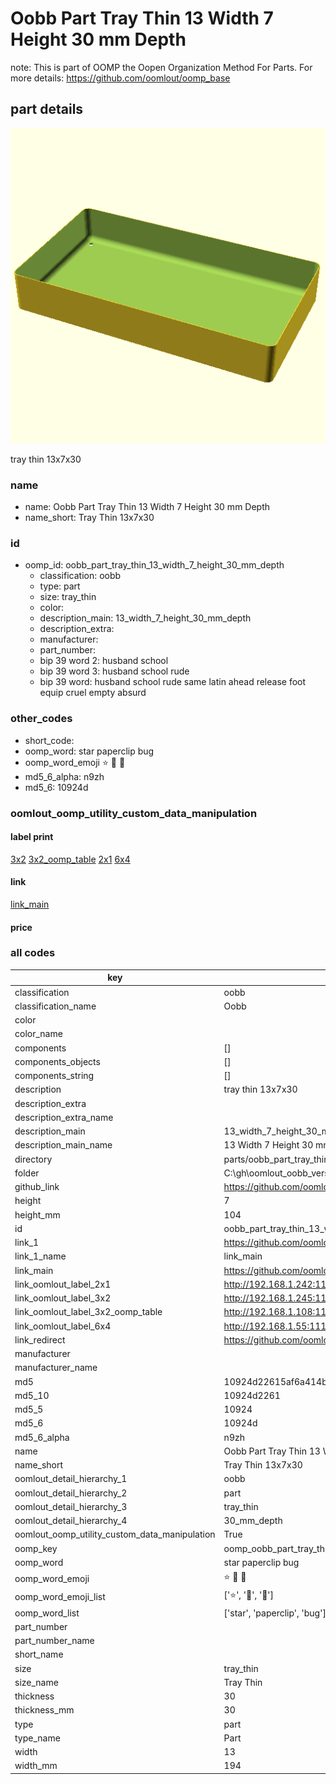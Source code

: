 # Oobb Part Tray Thin 13 Width 7 Height 30 mm Depth  

note: This is part of OOMP the Oopen Organization Method For Parts. For more details: https://github.com/oomlout/oomp_base

##  part details
  

[![](3dpr.png)](3dpr.png)

tray thin 13x7x30



### name
* name: Oobb Part Tray Thin 13 Width 7 Height 30 mm Depth
* name_short: Tray Thin 13x7x30 
### id
* oomp_id: oobb_part_tray_thin_13_width_7_height_30_mm_depth
  * classification: oobb
  * type: part
  * size: tray_thin
  * color: 
  * description_main: 13_width_7_height_30_mm_depth
  * description_extra: 
  * manufacturer: 
  * part_number: 
  * bip 39 word 2: husband school
  * bip 39 word 3: husband school rude
  * bip 39 word: husband school rude same latin ahead release foot equip cruel empty absurd

### other_codes
* short_code: 
* oomp_word: star paperclip bug
* oomp_word_emoji :star: :paperclip: :bug:
* md5_6_alpha: n9zh
* md5_6: 10924d






### oomlout_oomp_utility_custom_data_manipulation
#### label print
[3x2](http://192.168.1.245:1112/?label=oomp%20n9zh)
[3x2_oomp_table](http://192.168.1.108:1112/?label=oomp%20n9zh)
[2x1](http://192.168.1.242:1112/?label=oomp%20n9zh)
[6x4](http://192.168.1.55:1112/?label=oomp%20n9zh)    

#### link

[link_main](https://github.com/oomlout/oomlout_oobb_version_4_generated_parts/tree/main/navigation_oomp/oobb/part/tray_thin/13_width_7_height_30_mm_depth/part)                              

#### price







### all codes 
| key | value |  
| --- | --- |  
| classification | oobb |  
| classification_name | Oobb |  
| color |  |  
| color_name |  |  
| components | [] |  
| components_objects | [] |  
| components_string | [] |  
| description | tray thin 13x7x30 |  
| description_extra |  |  
| description_extra_name |  |  
| description_main | 13_width_7_height_30_mm_depth |  
| description_main_name | 13 Width 7 Height 30 mm Depth |  
| directory | parts/oobb_part_tray_thin_13_width_7_height_30_mm_depth |  
| folder | C:\gh\oomlout_oobb_version_4_generated_parts\parts\oobb_part_tray_thin_13_width_7_height_30_mm_depth |  
| github_link | https://github.com/oomlout/oomlout_oomp_part_src/tree/main/parts/oobb_part_tray_thin_13_width_7_height_30_mm_depth |  
| height | 7 |  
| height_mm | 104 |  
| id | oobb_part_tray_thin_13_width_7_height_30_mm_depth |  
| link_1 | https://github.com/oomlout/oomlout_oobb_version_4_generated_parts/tree/main/navigation_oomp/oobb/part/tray_thin/13_width_7_height_30_mm_depth/part |  
| link_1_name | link_main |  
| link_main | https://github.com/oomlout/oomlout_oobb_version_4_generated_parts/tree/main/navigation_oomp/oobb/part/tray_thin/13_width_7_height_30_mm_depth/part |  
| link_oomlout_label_2x1 | http://192.168.1.242:1112/?label=oomp%20n9zh |  
| link_oomlout_label_3x2 | http://192.168.1.245:1112/?label=oomp%20n9zh |  
| link_oomlout_label_3x2_oomp_table | http://192.168.1.108:1112/?label=oomp%20n9zh |  
| link_oomlout_label_6x4 | http://192.168.1.55:1112/?label=oomp%20n9zh |  
| link_redirect | https://github.com/oomlout/oomlout_oobb_version_4_generated_parts/tree/main/parts/oobb_tray_thin_13_07_30 |  
| manufacturer |  |  
| manufacturer_name |  |  
| md5 | 10924d22615af6a414bebbef79f0337f |  
| md5_10 | 10924d2261 |  
| md5_5 | 10924 |  
| md5_6 | 10924d |  
| md5_6_alpha | n9zh |  
| name | Oobb Part Tray Thin 13 Width 7 Height 30 mm Depth |  
| name_short | Tray Thin 13x7x30  |  
| oomlout_detail_hierarchy_1 | oobb |  
| oomlout_detail_hierarchy_2 | part |  
| oomlout_detail_hierarchy_3 | tray_thin |  
| oomlout_detail_hierarchy_4 | 30_mm_depth |  
| oomlout_oomp_utility_custom_data_manipulation | True |  
| oomp_key | oomp_oobb_part_tray_thin_13_width_7_height_30_mm_depth |  
| oomp_word | star paperclip bug |  
| oomp_word_emoji | :star: :paperclip: :bug: |  
| oomp_word_emoji_list | [':star:', ':paperclip:', ':bug:'] |  
| oomp_word_list | ['star', 'paperclip', 'bug'] |  
| part_number |  |  
| part_number_name |  |  
| short_name |  |  
| size | tray_thin |  
| size_name | Tray Thin |  
| thickness | 30 |  
| thickness_mm | 30 |  
| type | part |  
| type_name | Part |  
| width | 13 |  
| width_mm | 194 |  
